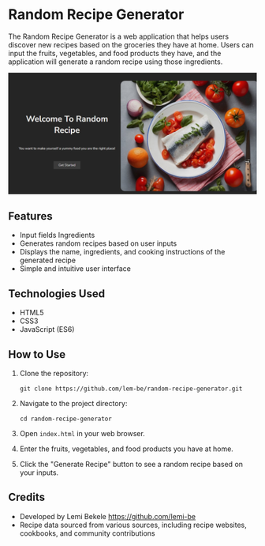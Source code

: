 # Random Recipe Generator

The Random Recipe Generator is a web application that helps users discover new recipes based on the groceries they have at home. Users can input the fruits, vegetables, and food products they have, and the application will generate a random recipe using those ingredients.

![Random Recipe Generator Screenshot](/Resource/images/Readme-screenshot.jpeg)

## Features

- Input fields Ingredients
- Generates random recipes based on user inputs
- Displays the name, ingredients, and cooking instructions of the generated recipe
- Simple and intuitive user interface

## Technologies Used

- HTML5
- CSS3
- JavaScript (ES6)

## How to Use

1. Clone the repository:

   ```
   git clone https://github.com/lem-be/random-recipe-generator.git
   ```

2. Navigate to the project directory:

   ```
   cd random-recipe-generator
   ```

3. Open `index.html` in your web browser.

4. Enter the fruits, vegetables, and food products you have at home.

5. Click the "Generate Recipe" button to see a random recipe based on your inputs.

## Credits

- Developed by Lemi Bekele https://github.com/lemi-be
- Recipe data sourced from various sources, including recipe websites, cookbooks, and community contributions



